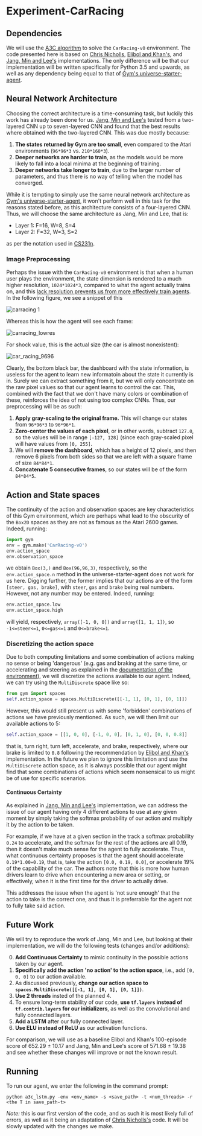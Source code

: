 # Experiment-CarRacing


## Dependencies

We will use the [A3C algorithm](https://arxiv.org/abs/1602.01783) to solve the `CarRacing-v0` environment. The code presented here is based on [Chris Nicholls](https://github.com/cgnicholls/reinforcement-learning/tree/master/a3c), [Elibol and Khan's](https://github.com/oguzelibol/CarRacingA3C), and [Jang, Min and Lee's](https://github.com/sjang92/car_racing) implementations. The only difference will be that our implementation will be written specifically for Python 3.5 and upwards, as well as any dependency being equal to that of [Gym's universe-starter-agent](https://github.com/openai/universe-starter-agent).


## Neural Network Architecture

Choosing the correct architecture is a time-consuming task, but luckily this work has already been done for us. [Jang, Min and Lee's](https://www.scribd.com/document/358019044/Reinforcement-Car-Racing-with-A3C) tested from a two-layered CNN up to seven-layered CNN and found that the best results where obtained with the two-layered CNN. This was due mostly because: 

1) **The states returned by Gym are too small**, even compared to the Atari environments (`96*96*3` vs. `210*160*3`).
2) **Deeper networks are harder to train**, as the models would be more likely to fall into a local minima at the beginning of training. 
3) **Deeper networks take longer to train**, due to the larger number of parameters, and thus there is no way of telling when the model has converged.

While it is tempting to simply use the same neural network architecture as [Gym's universe-starter-agent](https://github.com/openai/universe-starter-agent), it won't perform well in this task for the reasons stated before, as this architecture consists of a four-layered CNN. Thus, we will choose the same architecture as Jang, Min and Lee, that is:

* Layer 1: F=16, W=8, S=4
* Layer 2: F=32, W=3, S=2

as per the notation used in [CS231n](http://cs231n.github.io/convolutional-networks/#conv).

### Image Preprocessing

Perhaps the issue with the `CarRacing-v0` environment is that when a human user plays the environment, the state dimension is rendered to a much higher resolution, `1024*1024*3`, compared to what the agent actually trains on, and this [lack resolution prevents us from more effectively train agents](https://github.com/openai/gym/issues/612). In the following figure, we see a snippet of this

![carracing 1](https://user-images.githubusercontent.com/24496178/31581175-a6c8d278-b164-11e7-852b-65805d06e6ac.png)

Whereas this is how the agent will see each frame:

![carracing_lowres](https://user-images.githubusercontent.com/24496178/31581166-441cc422-b164-11e7-8cea-6de9a6493768.png)

For shock value, this is the actual size (the car is almost nonexistent):

![car_racing_9696](https://user-images.githubusercontent.com/24496178/31592526-3e7274b6-b229-11e7-9fc2-140a982b26dd.png)

Clearly, the bottom black bar, the dashboard with the state information, is useless for the agent to learn new informatoin about the state it currently is in. Surely we can extract something from it, but we will only concentrate on the raw pixel values so that our agent learns to control the car. This, combined with the fact that we don't have many colors or combination of these, reinforces the idea of not using too complex CNNs. Thus, our preprocessing will be as such:

1) **Apply gray-scaling to the original frame.** This will change our states from `96*96*3` to `96*96*1`. 
2) **Zero-center the values of each pixel**, or in other words, subtract `127.0`, so the values will be in range `[-127, 128]` (since each gray-scaled pixel will have values from `[0, 255]`.
3) We will **remove the dashboard**, which has a height of 12 pixels, and then remove 6 pixels from both sides so that we are left with a square frame of size `84*84*1`.
4) **Concatenate 5 consecutive frames**, so our states will be of the form `84*84*5`.

## Action and State spaces
The continuity of the action and observation spaces are key characteristics of this Gym environment, which are perhaps what lead to the obscurity of the `Box2D` spaces as they are not as famous as the Atari 2600 games. Indeed, running:

```python
import gym
env = gym.make('CarRacing-v0')
env.action_space
env.observation_space
```

we obtain `Box(3,)` and `Box(96,96,3)`, respectively, so the `env.action_space.n` method in the universe-starter-agent does not work for us here. Digging further, the former implies that our actions are of the form `[steer, gas, brake]`, with `steer`, `gas` and `brake` being real numbers. However, not any number may be entered. Indeed, running:

```python
env.action_space.low
env.action_space.high
```

will yield, respectively, `array([-1, 0, 0])` and `array([1, 1, 1])`, so `-1<=steer<=1`, `0<=gas<=1` and `0<=brake<=1`. 

### Discretizing the action space

Due to both computing limitations and some combination of actions making no sense or being 'dangerous' (e.g. gas and braking at the same time, or accelerating and steering as explained in the [documentation of the environment](https://github.com/olegklimov/gym/blob/27f03a2014dd047745f307ee06c938e5a2818656/gym/envs/box2d/car_racing.py#L37-L38)), we will discretize the actions available to our agent. Indeed, we can try using the `MultiDiscrete` space like so:

```python
from gym import spaces
self.action_space = spaces.MultiDiscrete([[-1, 1], [0, 1], [0, 1]])
```

However, this would still present us with some 'forbidden' combinations of actions we have previously mentioned. As such, we will then limit our available actions to 5:

```python
self.action_space = [[1, 0, 0], [-1, 0, 0], [0, 1, 0], [0, 0, 0.8]]
```

that is, turn right, turn left, accelerate, and brake, respectively, where our brake is limited to `0.8` following the recommendation by [Elibol and Khan's](https://github.com/oguzelibol/CarRacingA3C) implementation. In the future we plan to ignore this limitation and use the `MultiDiscrete` action space, as it is always possible that our agent might find that some combinations of actions which seem nonsensical to us might be of use for specific scenarios.

#### Continuous Certainty

As explained in [Jang, Min and Lee's](https://www.scribd.com/document/358019044/Reinforcement-Car-Racing-with-A3C) implementation, we can address the issue of our agent having only 4 different actions to use at any given moment by simply taking the softmax probability of our action and multiply it by the action to be taken. 

For example, if we have at a given section in the track a softmax probability `0.24` to accelerate, and the softmax for the rest of the actions are all 0.19, then it doesn't make much sense for the agent to fully accelerate. Thus, what continuous certainty proposes is that the agent should accelerate `0.19*1.00=0.19`, that is, take the action `[0.0, 0.19, 0.0]`, or accelerate 19% of the capability of the car. The authors note that this is more how human drivers learn to drive when encountering a new area or setting, or effectively, when it is the first time for the driver to actually drive.

This addresses the issue when the agent is 'not sure enough' that the action to take is the correct one, and thus it is preferrable for the agent not to fully take said action. 

## Future Work

We will try to reproduce the work of Jang, Min and Lee, but looking at their implementation, we will do the following tests (changes and/or additions):

0) **Add Continuous Certainty** to mimic continuity in the possible actions taken by our agent.
1) **Specifically add the action 'no action' to the action space**, i.e., add `[0, 0, 0]` to our action available.
2) As discussed previously, **change our action space to `spaces.MultiDiscrete([[-1, 1], [0, 1], [0, 1]])`**.
3) **Use 2 threads** insted of the planned 4.
4) To ensure long-term stability of our code, **use `tf.layers` instead of `tf.contrib.layers` for our initializers**, as well as the convolutional and fully connected layers.
5) **Add a LSTM** after our fully connected layer.
6) **Use ELU instead of ReLU** as our activation functions.

For comparison, we will use as a baseline Elibol and Khan's 100-episode score of 652.29 ± 10.17 and Jang, Min and Lee's score of 571.68 ± 19.38 and see whether these changes will improve or not the known result.

## Running

To run our agent, we enter the following in the command prompt:

```
python a3c_lstm.py -env <env_name> -s <save_path> -t <num_threads> -r <the T in save_path-t>
```

*Note:* this is our first version of the code, and as such it is most likely full of errors, as well as it being an adaptation of [Chris Nicholls's](https://github.com/cgnicholls/reinforcement-learning/tree/master/a3c) code. It will be slowly updated with the changes we make.
